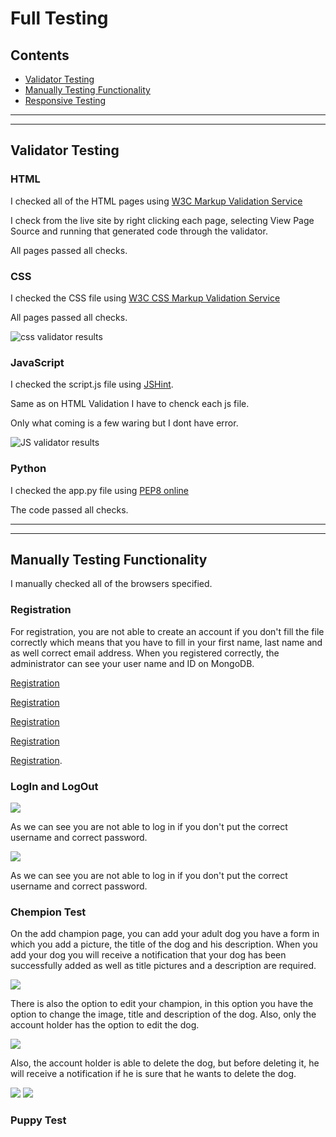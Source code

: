 # Full Testing
## Contents
+ [Validator Testing](#validator-testing)
+ [Manually Testing Functionality](#manually-testing-functionality)
+ [Responsive Testing](#responsive-testing)
---
---

## Validator Testing
### **HTML**

 I checked all of the HTML pages using [W3C Markup Validation Service](https://validator.w3.org/)

 I check from the live site by right clicking each page, selecting View Page Source and running that generated code through the validator.

 All pages passed all checks. 


### **CSS**

I checked the CSS file using [W3C CSS Markup Validation Service](https://jigsaw.w3.org/css-validator/)


All pages passed all checks. 

![css validator results](static/readme/csstest2.PNG)

### **JavaScript**

I checked the script.js file using [JSHint](https://jshint.com/).

Same as on HTML Validation I have to chenck each js file. 

Only what coming is a few waring but I dont have error. 

![JS validator results](static/readme/JStest2.png)

### **Python**
I checked the app.py file using [PEP8 online](http://pep8online.com/)

The code passed all checks.

---
---

## Manually Testing Functionality

I manually checked all of the browsers specified.

### **Registration**

For registration, you are not able to create an account if you don't fill the file correctly which means that you have to fill in your first name, last name and as well correct email address. When you registered correctly, the administrator can see your user name and ID on MongoDB.

[Registration](test/registertest.PNG)

[Registration](static/readme/test/registertest2.PNG)

[Registration](static/readme/test/registertest3.PNG)

[Registration](static/readme/test/registertest4.png)

[Registration](static/readme/test/reg5.PNG).


### **LogIn and LogOut**

<img src="static/readme/test/login.PNG" />

As we can see you are not able to log in if you don't put the correct username and correct password.

<img src="static/readme/test/logouttest.PNG" />

As we can see you are not able to log in if you don't put the correct username and correct password.

### **Chempion Test**

On the add champion page, you can add your adult dog you have a form in which you add a picture, the title of the dog and his description. When you add your dog you will receive a notification that your dog has been successfully added as well as title pictures and a description are required.

<img src="static/readme/test/chempionaddtest.PNG" />

There is also the option to edit your champion, in this option you have the option to change the image, title and description of the dog. Also, only the account holder has the option to edit the dog.

<img src="static/readme/test/editch.PNG" />

Also, the account holder is able to delete the dog, but before deleting it, he will receive a notification if he is sure that he wants to delete the dog.

<img src="static/readme/test/chedelete2.PNG" />

<img src="static/readme/test/chedelete.PNG" />

### **Puppy Test**





















